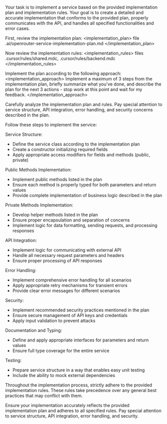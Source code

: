 Your task is to implement a service based on the provided implementation plan and implementation rules. Your goal is to create a detailed and accurate implementation that conforms to the provided plan, properly communicates with the API, and handles all specified functionalities and error cases.

First, review the implementation plan:
<implementation_plan>
file .ai/openrouter-service-implementation-plan.md
</implementation_plan>

Now review the implementation rules:
<implementation_rules>
files .cursor/rules/shared.mdc, .cursor/rules/backend.mdc
</implementation_rules>

Implement the plan according to the following approach:
<implementation_approach>
Implement a maximum of 3 steps from the implementation plan, briefly summarize what you've done, and describe the plan for the next 3 actions - stop work at this point and wait for my feedback.
</implementation_approach>

Carefully analyze the implementation plan and rules. Pay special attention to service structure, API integration, error handling, and security concerns described in the plan.

Follow these steps to implement the service:

Service Structure:
- Define the service class according to the implementation plan
- Create a constructor initializing required fields
- Apply appropriate access modifiers for fields and methods (public, private)

Public Methods Implementation:
- Implement public methods listed in the plan
- Ensure each method is properly typed for both parameters and return values
- Provide complete implementation of business logic described in the plan

Private Methods Implementation:
- Develop helper methods listed in the plan
- Ensure proper encapsulation and separation of concerns
- Implement logic for data formatting, sending requests, and processing responses

API Integration:
- Implement logic for communicating with external API
- Handle all necessary request parameters and headers
- Ensure proper processing of API responses

Error Handling:
- Implement comprehensive error handling for all scenarios
- Apply appropriate retry mechanisms for transient errors
- Provide clear error messages for different scenarios

Security:
- Implement recommended security practices mentioned in the plan
- Ensure secure management of API keys and credentials
- Apply input validation to prevent attacks

Documentation and Typing:
- Define and apply appropriate interfaces for parameters and return values
- Ensure full type coverage for the entire service

Testing:
- Prepare service structure in a way that enables easy unit testing
- Include the ability to mock external dependencies

Throughout the implementation process, strictly adhere to the provided implementation rules. These rules take precedence over any general best practices that may conflict with them.

Ensure your implementation accurately reflects the provided implementation plan and adheres to all specified rules. Pay special attention to service structure, API integration, error handling, and security.